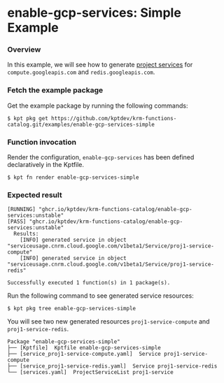 # enable-gcp-services: Simple Example

### Overview

In this example, we will see how to generate [project services](https://cloud.google.com/config-connector/docs/reference/resource-docs/serviceusage/service) for `compute.googleapis.com` and `redis.googleapis.com`.

### Fetch the example package

Get the example package by running the following commands:

```shell
$ kpt pkg get https://github.com/kptdev/krm-functions-catalog.git/examples/enable-gcp-services-simple
```

### Function invocation

Render the configuration, `enable-gcp-services` has been defined declaratively in the Kptfile.

```shell
$ kpt fn render enable-gcp-services-simple
```

### Expected result

```shell
[RUNNING] "ghcr.io/kptdev/krm-functions-catalog/enable-gcp-services:unstable"
[PASS] "ghcr.io/kptdev/krm-functions-catalog/enable-gcp-services:unstable"
  Results:
    [INFO] generated service in object "serviceusage.cnrm.cloud.google.com/v1beta1/Service/proj1-service-compute"
    [INFO] generated service in object "serviceusage.cnrm.cloud.google.com/v1beta1/Service/proj1-service-redis"

Successfully executed 1 function(s) in 1 package(s).
```

Run the following command to see generated service resources:

```shell
$ kpt pkg tree enable-gcp-services-simple
```

You will see two new generated resources `proj1-service-compute` and `proj1-service-redis`.

```shell
Package "enable-gcp-services-simple"
├── [Kptfile]  Kptfile enable-gcp-services-simple
├── [service_proj1-service-compute.yaml]  Service proj1-service-compute
├── [service_proj1-service-redis.yaml]  Service proj1-service-redis
└── [services.yaml]  ProjectServiceList proj1-service
```

